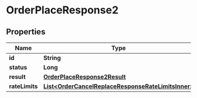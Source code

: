 

# OrderPlaceResponse2


## Properties

| Name | Type | Description | Notes |
|------------ | ------------- | ------------- | -------------|
|**id** | **String** |  |  [optional] |
|**status** | **Long** |  |  [optional] |
|**result** | [**OrderPlaceResponse2Result**](OrderPlaceResponse2Result.md) |  |  [optional] |
|**rateLimits** | [**List&lt;OrderCancelReplaceResponseRateLimitsInner&gt;**](OrderCancelReplaceResponseRateLimitsInner.md) |  |  [optional] |




